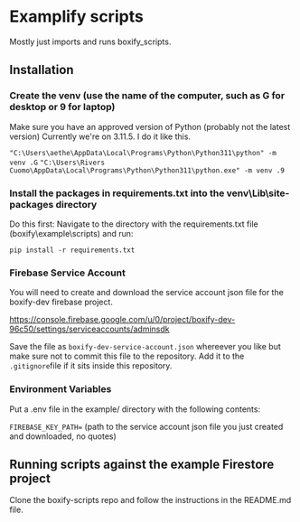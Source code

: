 # Examplify scripts

Mostly just imports and runs boxify_scripts.

## Installation

### Create the venv (use the name of the computer, such as G for desktop or 9 for laptop)

Make sure you have an approved version of Python (probably not the latest version)
Currently we're on 3.11.5. I do it like this.

`"C:\Users\aethe\AppData\Local\Programs\Python\Python311\python" -m venv .G`
`"C:\Users\Rivers Cuomo\AppData\Local\Programs\Python\Python311\python.exe" -m venv .9`

### Install the packages in requirements.txt into the venv\Lib\site-packages directory

Do this first:
Navigate to the directory with the requirements.txt file (boxify\example\scripts) and run:

`pip install -r requirements.txt`

### Firebase Service Account

You will need to create and download the service account json file for the boxify-dev firebase project.

<https://console.firebase.google.com/u/0/project/boxify-dev-96c50/settings/serviceaccounts/adminsdk>

Save the file as `boxify-dev-service-account.json` whereever you like but make sure not to commit this file to the repository. Add it to the `.gitignore`file if it sits inside this repository.

### Environment Variables

Put a .env file in the example/ directory with the following contents:

`FIREBASE_KEY_PATH=` (path to the service account json file you just created and downloaded, no quotes)

## Running scripts against the example Firestore project

Clone the boxify-scripts repo and follow the instructions in the README.md file.

